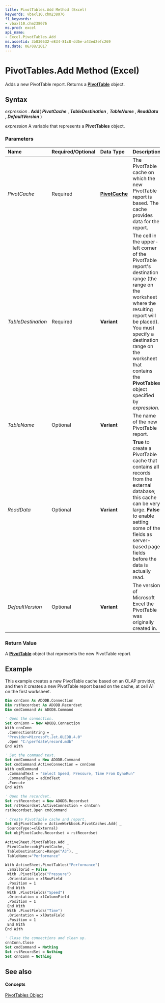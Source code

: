 ```yaml
---
title: PivotTables.Add Method (Excel)
keywords: vbaxl10.chm238076
f1_keywords:
- vbaxl10.chm238076
ms.prod: excel
api_name:
- Excel.PivotTables.Add
ms.assetid: 3b830532-e834-81c8-dd5e-a43ed2efc269
ms.date: 06/08/2017
---
```



# PivotTables.Add Method (Excel)

Adds a new PivotTable report. Returns a **[PivotTable](pivottable-object-excel.md)** object.


## Syntax

 _expression_ . **Add**( **_PivotCache_** , **_TableDestination_** , **_TableName_** , **_ReadData_** , **_DefaultVersion_** )

 _expression_ A variable that represents a **PivotTables** object.


### Parameters



|**Name**|**Required/Optional**|**Data Type**|**Description**|
|:-----|:-----|:-----|:-----|
| _PivotCache_|Required| **[PivotCache](pivotcache-object-excel.md)**|The PivotTable cache on which the new PivotTable report is based. The cache provides data for the report.|
| _TableDestination_|Required| **Variant**|The cell in the upper-left corner of the PivotTable report's destination range (the range on the worksheet where the resulting report will be placed). You must specify a destination range on the worksheet that contains the **PivotTables** object specified by _expression_.|
| _TableName_|Optional| **Variant**|The name of the new PivotTable report.|
| _ReadData_|Optional| **Variant**| **True** to create a PivotTable cache that contains all records from the external database; this cache can be very large. **False** to enable setting some of the fields as server-based page fields before the data is actually read.|
| _DefaultVersion_|Optional| **Variant**|The version of Microsoft Excel the PivotTable was originally created in.|

### Return Value

A **[PivotTable](pivottable-object-excel.md)** object that represents the new PivotTable report.


## Example

This example creates a new PivotTable cache based on an OLAP provider, and then it creates a new PivotTable report based on the cache, at cell A1 on the first worksheet.


```vb
Dim cnnConn As ADODB.Connection 
Dim rstRecordset As ADODB.Recordset 
Dim cmdCommand As ADODB.Command 
 
' Open the connection. 
Set cnnConn = New ADODB.Connection 
With cnnConn 
 .ConnectionString = _ 
 "Provider=Microsoft.Jet.OLEDB.4.0" 
 .Open "C:\perfdate\record.mdb" 
End With 
 
' Set the command text. 
Set cmdCommand = New ADODB.Command 
Set cmdCommand.ActiveConnection = cnnConn 
With cmdCommand 
 .CommandText = "Select Speed, Pressure, Time From DynoRun" 
 .CommandType = adCmdText 
 .Execute 
End With 
 
' Open the recordset. 
Set rstRecordset = New ADODB.Recordset 
Set rstRecordset.ActiveConnection = cnnConn 
rstRecordset.Open cmdCommand 
 
' Create PivotTable cache and report. 
Set objPivotCache = ActiveWorkbook.PivotCaches.Add( _ 
 SourceType:=xlExternal) 
Set objPivotCache.Recordset = rstRecordset 
 
ActiveSheet.PivotTables.Add _ 
 PivotCache:=objPivotCache, _ 
 TableDestination:=Range("A3"), _ 
 TableName:="Performance" 
 
With ActiveSheet.PivotTables("Performance") 
 .SmallGrid = False 
 With .PivotFields("Pressure") 
 .Orientation = xlRowField 
 .Position = 1 
 End With 
 With .PivotFields("Speed") 
 .Orientation = xlColumnField 
 .Position = 1 
 End With 
 With .PivotFields("Time") 
 .Orientation = xlDataField 
 .Position = 1 
 End With 
End With 
 
' Close the connections and clean up. 
cnnConn.Close 
Set cmdCommand = Nothing 
Set rstRecordSet = Nothing 
Set cnnConn = Nothing
```


## See also


#### Concepts


[PivotTables Object](pivottables-object-excel.md)

